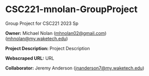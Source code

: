 # CSC221-mnolan-GroupProject
Group Project for CSC221 2023 Sp

__Owner:__ Michael Nolan (mhnolan02@gmail.com) (mhnolan@my.waketech.edu) 

__Project Description:__ Project Description 

__Webscraped URL:__  URL

__Collaborator:__ Jeremy Anderson (jnanderson7@my.waketech.edu) 
